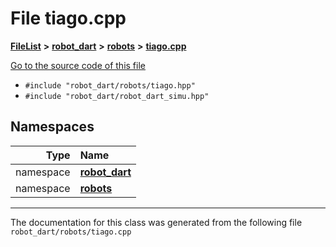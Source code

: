 

# File tiago.cpp



[**FileList**](files.md) **>** [**robot\_dart**](dir_166284c5f0440000a6384365f2a45567.md) **>** [**robots**](dir_087fbdcd93b501a5d3f98df93e9f8cc4.md) **>** [**tiago.cpp**](tiago_8cpp.md)

[Go to the source code of this file](tiago_8cpp_source.md)



* `#include "robot_dart/robots/tiago.hpp"`
* `#include "robot_dart/robot_dart_simu.hpp"`













## Namespaces

| Type | Name |
| ---: | :--- |
| namespace | [**robot\_dart**](namespacerobot__dart.md) <br> |
| namespace | [**robots**](namespacerobot__dart_1_1robots.md) <br> |





















































------------------------------
The documentation for this class was generated from the following file `robot_dart/robots/tiago.cpp`

